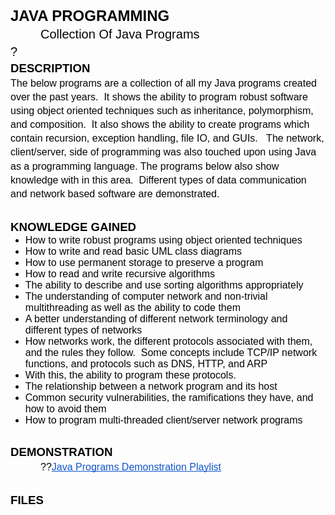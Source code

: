 <h2 style="line-height: 1.38; margin-top: 0pt; margin-bottom: 0pt;">&nbsp;</h2>
<p style="line-height: 1.38; margin-top: 0pt; margin-bottom: 0pt;"><strong><span style="font-size: 18pt; font-family: Arial; color: #050505; background-color: transparent; font-variant: normal; text-decoration: none; vertical-align: baseline; white-space: pre-wrap;">JAVA PROGRAMMING</span></strong></p>
<p style="line-height: 1.38; margin-top: 0pt; margin-bottom: 0pt; margin-left: 36pt;"><span style="font-size: 15pt; font-family: Arial; color: #050505; background-color: transparent; font-weight: 400; font-variant: normal; text-decoration: none; vertical-align: baseline; white-space: pre-wrap;">Collection Of Java Programs</span></p>
<p style="line-height: 1.38; margin-top: 0pt; margin-bottom: 0pt;"><span style="font-size: 15pt; font-family: Arial; color: #050505; background-color: transparent; font-weight: 400; font-variant: normal; text-decoration: none; vertical-align: baseline; white-space: pre-wrap;">?</span></p>
<p style="line-height: 1.38; margin-top: 0pt; margin-bottom: 0pt;"><strong><span style="font-size: 13.999999999999998pt; font-family: Arial; color: #050505; background-color: transparent; font-variant: normal; text-decoration: none; vertical-align: baseline; white-space: pre-wrap;">DESCRIPTION</span></strong></p>
<p style="line-height: 1.38; margin-top: 0pt; margin-bottom: 0pt;"><span style="font-size: 12pt; font-family: Arial; color: #050505; background-color: transparent; font-weight: 400; font-variant: normal; text-decoration: none; vertical-align: baseline; white-space: pre-wrap;">The below programs are a collection of all my Java programs created over the past years. &nbsp;It shows the ability to program robust software using object oriented techniques such as </span><span style="font-size: 12pt; font-family: Arial; color: #050505; background-color: #ffffff; font-weight: 400; font-variant: normal; text-decoration: none; vertical-align: baseline; white-space: pre-wrap;">inheritance, polymorphism, and composition. &nbsp;It also shows the ability to create programs which contain recursion, exception handling, file IO, and GUIs. &nbsp;&nbsp;The network, client/server, side of programming was also touched upon using Java as a programming language. The programs below also show knowledge with in this area. &nbsp;Different types of data communication and network based software are demonstrated. </span></p>
<h2 style="line-height: 1.38; margin-top: 0pt; margin-bottom: 0pt;">&nbsp;</h2>
<p style="line-height: 1.38; margin-top: 0pt; margin-bottom: 0pt;"><strong><span style="font-size: 13.999999999999998pt; font-family: Arial; color: #050505; background-color: transparent; font-variant: normal; text-decoration: none; vertical-align: baseline; white-space: pre-wrap;">KNOWLEDGE GAINED</span></strong></p>
<ul style="margin-top: 0pt; margin-bottom: 0pt;">
<li style="list-style-type: disc; font-size: 12pt; font-family: Arial; color: #050505; background-color: transparent; font-weight: 400; font-variant: normal; text-decoration: none; vertical-align: baseline; white-space: pre;"><span style="font-size: 12pt; font-family: Arial; color: #050505; background-color: transparent; font-weight: 400; font-variant: normal; text-decoration: none; vertical-align: baseline; white-space: pre-wrap;">How to write robust programs using object oriented techniques</span></li>
<li style="list-style-type: disc; font-size: 12pt; font-family: Arial; color: #050505; background-color: transparent; font-weight: 400; font-variant: normal; text-decoration: none; vertical-align: baseline; white-space: pre;"><span style="font-size: 12pt; font-family: Arial; color: #050505; background-color: transparent; font-weight: 400; font-variant: normal; text-decoration: none; vertical-align: baseline; white-space: pre-wrap;">How to write and read basic UML class diagrams</span></li>
<li style="list-style-type: disc; font-size: 12pt; font-family: Arial; color: #050505; background-color: transparent; font-weight: 400; font-variant: normal; text-decoration: none; vertical-align: baseline; white-space: pre;"><span style="font-size: 12pt; font-family: Arial; color: #050505; background-color: transparent; font-weight: 400; font-variant: normal; text-decoration: none; vertical-align: baseline; white-space: pre-wrap;">How to use permanent storage to preserve a program</span></li>
<li style="list-style-type: disc; font-size: 12pt; font-family: Arial; color: #050505; background-color: transparent; font-weight: 400; font-variant: normal; text-decoration: none; vertical-align: baseline; white-space: pre;"><span style="font-size: 12pt; font-family: Arial; color: #050505; background-color: transparent; font-weight: 400; font-variant: normal; text-decoration: none; vertical-align: baseline; white-space: pre-wrap;">How to read and write recursive algorithms</span></li>
<li style="list-style-type: disc; font-size: 12pt; font-family: Arial; color: #050505; background-color: transparent; font-weight: 400; font-variant: normal; text-decoration: none; vertical-align: baseline; white-space: pre;"><span style="font-size: 12pt; font-family: Arial; color: #050505; background-color: transparent; font-weight: 400; font-variant: normal; text-decoration: none; vertical-align: baseline; white-space: pre-wrap;">The ability to describe and use sorting algorithms appropriately</span></li>
<li style="list-style-type: disc; font-size: 12pt; font-family: Arial; color: #050505; background-color: transparent; font-weight: 400; font-variant: normal; text-decoration: none; vertical-align: baseline; white-space: pre;"><span style="font-size: 12pt; font-family: Arial; color: #050505; background-color: transparent; font-weight: 400; font-variant: normal; text-decoration: none; vertical-align: baseline; white-space: pre-wrap;">The understanding of computer network and non-trivial multithreading as well as the ability to code them</span></li>
<li style="list-style-type: disc; font-size: 12pt; font-family: Arial; color: #050505; background-color: transparent; font-weight: 400; font-variant: normal; text-decoration: none; vertical-align: baseline; white-space: pre;"><span style="font-size: 12pt; font-family: Arial; color: #050505; background-color: transparent; font-weight: 400; font-variant: normal; text-decoration: none; vertical-align: baseline; white-space: pre-wrap;">A better understanding of different network terminology and different types of networks</span></li>
<li style="list-style-type: disc; font-size: 12pt; font-family: Arial; color: #050505; background-color: transparent; font-weight: 400; font-variant: normal; text-decoration: none; vertical-align: baseline; white-space: pre;"><span style="font-size: 12pt; font-family: Arial; color: #050505; background-color: transparent; font-weight: 400; font-variant: normal; text-decoration: none; vertical-align: baseline; white-space: pre-wrap;">How networks work, the different protocols associated with them, and the rules they follow. &nbsp;Some concepts include TCP/IP network functions, and protocols such as DNS, HTTP, and ARP</span></li>
<li style="list-style-type: disc; font-size: 12pt; font-family: Arial; color: #050505; background-color: transparent; font-weight: 400; font-variant: normal; text-decoration: none; vertical-align: baseline; white-space: pre;"><span style="font-size: 12pt; font-family: Arial; color: #050505; background-color: transparent; font-weight: 400; font-variant: normal; text-decoration: none; vertical-align: baseline; white-space: pre-wrap;">With this, the ability to program these protocols.</span></li>
<li style="list-style-type: disc; font-size: 12pt; font-family: Arial; color: #050505; background-color: transparent; font-weight: 400; font-variant: normal; text-decoration: none; vertical-align: baseline; white-space: pre;"><span style="font-size: 12pt; font-family: Arial; color: #050505; background-color: transparent; font-weight: 400; font-variant: normal; text-decoration: none; vertical-align: baseline; white-space: pre-wrap;">The relationship between a network program and its host</span></li>
<li style="list-style-type: disc; font-size: 12pt; font-family: Arial; color: #050505; background-color: transparent; font-weight: 400; font-variant: normal; text-decoration: none; vertical-align: baseline; white-space: pre;"><span style="font-size: 12pt; font-family: Arial; color: #050505; background-color: transparent; font-weight: 400; font-variant: normal; text-decoration: none; vertical-align: baseline; white-space: pre-wrap;">Common security vulnerabilities, the ramifications they have, and how to avoid them</span></li>
<li style="list-style-type: disc; font-size: 12pt; font-family: Arial; color: #050505; background-color: transparent; font-weight: 400; font-variant: normal; text-decoration: none; vertical-align: baseline; white-space: pre;"><span style="font-size: 12pt; font-family: Arial; color: #050505; background-color: transparent; font-weight: 400; font-variant: normal; text-decoration: none; vertical-align: baseline; white-space: pre-wrap;">How to program multi-threaded client/server network programs</span></li>
</ul>
<h2 style="line-height: 1.38; margin-top: 0pt; margin-bottom: 0pt;">&nbsp;</h2>
<p style="line-height: 1.38; margin-top: 0pt; margin-bottom: 0pt;"><strong><span style="font-size: 13.999999999999998pt; font-family: Arial; color: #050505; background-color: transparent; font-variant: normal; text-decoration: none; vertical-align: baseline; white-space: pre-wrap;">DEMONSTRATION</span></strong></p>
<p style="line-height: 1.38; margin-top: 0pt; margin-bottom: 0pt; text-indent: 36pt;"><span style="font-size: 12pt; font-family: Arial; color: #050505; background-color: transparent; font-weight: 400; font-variant: normal; text-decoration: none; vertical-align: baseline; white-space: pre-wrap;">??</span><a style="text-decoration: none;" href="https://www.youtube.com/watch?v=gDkk_LVSavI&amp;list=PLuSGM-MPAOeY0V1co1kcpdbt876YwTu6H"><span style="font-size: 12pt; font-family: Arial; color: #1155cc; background-color: transparent; font-weight: 400; font-variant: normal; text-decoration: underline; -webkit-text-decoration-skip: none; text-decoration-skip-ink: none; vertical-align: baseline; white-space: pre-wrap;">Java Programs Demonstration Playlist</span></a></p>
<h2 style="line-height: 1.38; margin-top: 0pt; margin-bottom: 0pt;">&nbsp;</h2>
<p style="line-height: 1.38; margin-top: 0pt; margin-bottom: 0pt;"><strong><span style="font-size: 13.999999999999998pt; font-family: Arial; color: #050505; background-color: transparent; font-variant: normal; text-decoration: none; vertical-align: baseline; white-space: pre-wrap;">FILES</span></strong></p>
<h2 style="line-height: 1.38; margin-top: 0pt; margin-bottom: 0pt;"><br /><br /></h2>